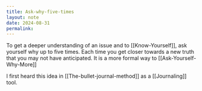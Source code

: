 ```yaml
---
title: Ask-why-five-times
layout: note
date: 2024-08-31
permalink:
---
```

To get a deeper understanding of an issue and to [[Know-Yourself]], ask yourself why up to five times. Each time you get closer towards a new truth that you may not have anticipated. It is a more formal way to [[Ask-Yourself-Why-More]]

I first heard this idea in [[The-bullet-journal-method]] as a [[Journaling]] tool.

